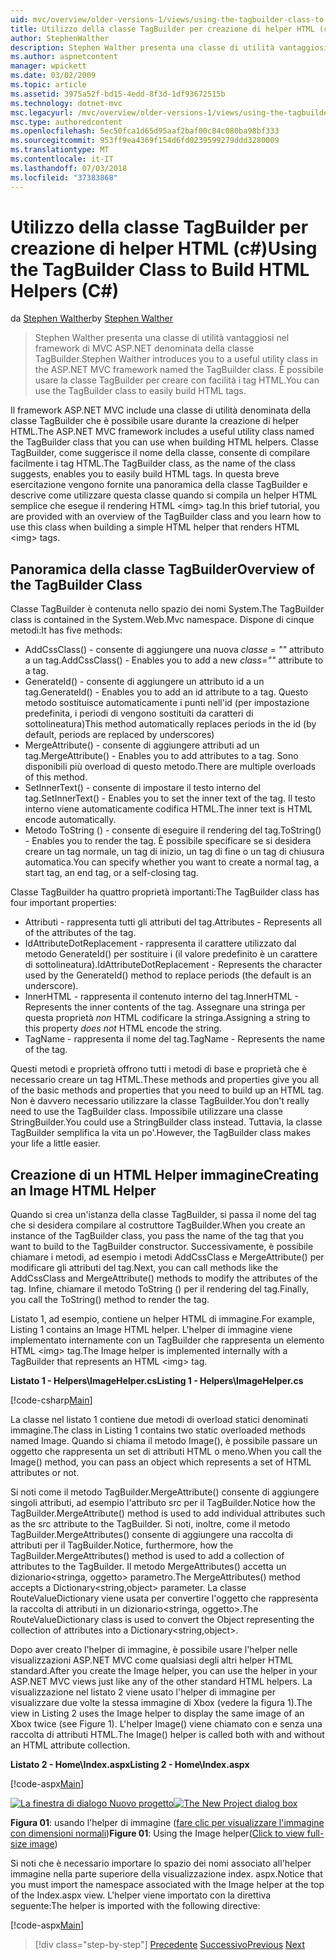 ```yaml
---
uid: mvc/overview/older-versions-1/views/using-the-tagbuilder-class-to-build-html-helpers-cs
title: Utilizzo della classe TagBuilder per creazione di helper HTML (c#) | Microsoft Docs
author: StephenWalther
description: Stephen Walther presenta una classe di utilità vantaggiosi nel framework di MVC ASP.NET denominata della classe TagBuilder. È possibile utilizzare facilmente la classe TagBuilder per...
ms.author: aspnetcontent
manager: wpickett
ms.date: 03/02/2009
ms.topic: article
ms.assetid: 3975a52f-bd15-4edd-8f3d-1df93672515b
ms.technology: dotnet-mvc
msc.legacyurl: /mvc/overview/older-versions-1/views/using-the-tagbuilder-class-to-build-html-helpers-cs
msc.type: authoredcontent
ms.openlocfilehash: 5ec50fca1d65d95aaf2baf00c84c080ba98bf333
ms.sourcegitcommit: 953ff9ea4369f154d6fd0239599279ddd3280009
ms.translationtype: MT
ms.contentlocale: it-IT
ms.lasthandoff: 07/03/2018
ms.locfileid: "37383868"
---
```

<a name="using-the-tagbuilder-class-to-build-html-helpers-c"></a><span data-ttu-id="1c9d1-104">Utilizzo della classe TagBuilder per creazione di helper HTML (c#)</span><span class="sxs-lookup"><span data-stu-id="1c9d1-104">Using the TagBuilder Class to Build HTML Helpers (C#)</span></span>
====================
<span data-ttu-id="1c9d1-105">da [Stephen Walther](https://github.com/StephenWalther)</span><span class="sxs-lookup"><span data-stu-id="1c9d1-105">by [Stephen Walther](https://github.com/StephenWalther)</span></span>

> <span data-ttu-id="1c9d1-106">Stephen Walther presenta una classe di utilità vantaggiosi nel framework di MVC ASP.NET denominata della classe TagBuilder.</span><span class="sxs-lookup"><span data-stu-id="1c9d1-106">Stephen Walther introduces you to a useful utility class in the ASP.NET MVC framework named the TagBuilder class.</span></span> <span data-ttu-id="1c9d1-107">È possibile usare la classe TagBuilder per creare con facilità i tag HTML.</span><span class="sxs-lookup"><span data-stu-id="1c9d1-107">You can use the TagBuilder class to easily build HTML tags.</span></span>


<span data-ttu-id="1c9d1-108">Il framework ASP.NET MVC include una classe di utilità denominata della classe TagBuilder che è possibile usare durante la creazione di helper HTML.</span><span class="sxs-lookup"><span data-stu-id="1c9d1-108">The ASP.NET MVC framework includes a useful utility class named the TagBuilder class that you can use when building HTML helpers.</span></span> <span data-ttu-id="1c9d1-109">Classe TagBuilder, come suggerisce il nome della classe, consente di compilare facilmente i tag HTML.</span><span class="sxs-lookup"><span data-stu-id="1c9d1-109">The TagBuilder class, as the name of the class suggests, enables you to easily build HTML tags.</span></span> <span data-ttu-id="1c9d1-110">In questa breve esercitazione vengono fornite una panoramica della classe TagBuilder e descrive come utilizzare questa classe quando si compila un helper HTML semplice che esegue il rendering HTML &lt;img&gt; tag.</span><span class="sxs-lookup"><span data-stu-id="1c9d1-110">In this brief tutorial, you are provided with an overview of the TagBuilder class and you learn how to use this class when building a simple HTML helper that renders HTML &lt;img&gt; tags.</span></span>

## <a name="overview-of-the-tagbuilder-class"></a><span data-ttu-id="1c9d1-111">Panoramica della classe TagBuilder</span><span class="sxs-lookup"><span data-stu-id="1c9d1-111">Overview of the TagBuilder Class</span></span>

<span data-ttu-id="1c9d1-112">Classe TagBuilder è contenuta nello spazio dei nomi System.</span><span class="sxs-lookup"><span data-stu-id="1c9d1-112">The TagBuilder class is contained in the System.Web.Mvc namespace.</span></span> <span data-ttu-id="1c9d1-113">Dispone di cinque metodi:</span><span class="sxs-lookup"><span data-stu-id="1c9d1-113">It has five methods:</span></span>

- <span data-ttu-id="1c9d1-114">AddCssClass() - consente di aggiungere una nuova *classe = ""* attributo a un tag.</span><span class="sxs-lookup"><span data-stu-id="1c9d1-114">AddCssClass() - Enables you to add a new *class=""* attribute to a tag.</span></span>
- <span data-ttu-id="1c9d1-115">GenerateId() - consente di aggiungere un attributo id a un tag.</span><span class="sxs-lookup"><span data-stu-id="1c9d1-115">GenerateId() - Enables you to add an id attribute to a tag.</span></span> <span data-ttu-id="1c9d1-116">Questo metodo sostituisce automaticamente i punti nell'id (per impostazione predefinita, i periodi di vengono sostituiti da caratteri di sottolineatura)</span><span class="sxs-lookup"><span data-stu-id="1c9d1-116">This method automatically replaces periods in the id (by default, periods are replaced by underscores)</span></span>
- <span data-ttu-id="1c9d1-117">MergeAttribute() - consente di aggiungere attributi ad un tag.</span><span class="sxs-lookup"><span data-stu-id="1c9d1-117">MergeAttribute() - Enables you to add attributes to a tag.</span></span> <span data-ttu-id="1c9d1-118">Sono disponibili più overload di questo metodo.</span><span class="sxs-lookup"><span data-stu-id="1c9d1-118">There are multiple overloads of this method.</span></span>
- <span data-ttu-id="1c9d1-119">SetInnerText() - consente di impostare il testo interno del tag.</span><span class="sxs-lookup"><span data-stu-id="1c9d1-119">SetInnerText() - Enables you to set the inner text of the tag.</span></span> <span data-ttu-id="1c9d1-120">Il testo interno viene automaticamente codifica HTML.</span><span class="sxs-lookup"><span data-stu-id="1c9d1-120">The inner text is HTML encode automatically.</span></span>
- <span data-ttu-id="1c9d1-121">Metodo ToString () - consente di eseguire il rendering del tag.</span><span class="sxs-lookup"><span data-stu-id="1c9d1-121">ToString() - Enables you to render the tag.</span></span> <span data-ttu-id="1c9d1-122">È possibile specificare se si desidera creare un tag normale, un tag di inizio, un tag di fine o un tag di chiusura automatica.</span><span class="sxs-lookup"><span data-stu-id="1c9d1-122">You can specify whether you want to create a normal tag, a start tag, an end tag, or a self-closing tag.</span></span>
  

<span data-ttu-id="1c9d1-123">Classe TagBuilder ha quattro proprietà importanti:</span><span class="sxs-lookup"><span data-stu-id="1c9d1-123">The TagBuilder class has four important properties:</span></span>

- <span data-ttu-id="1c9d1-124">Attributi - rappresenta tutti gli attributi del tag.</span><span class="sxs-lookup"><span data-stu-id="1c9d1-124">Attributes - Represents all of the attributes of the tag.</span></span>
- <span data-ttu-id="1c9d1-125">IdAttributeDotReplacement - rappresenta il carattere utilizzato dal metodo GenerateId() per sostituire i (il valore predefinito è un carattere di sottolineatura).</span><span class="sxs-lookup"><span data-stu-id="1c9d1-125">IdAttributeDotReplacement - Represents the character used by the GenerateId() method to replace periods (the default is an underscore).</span></span>
- <span data-ttu-id="1c9d1-126">InnerHTML - rappresenta il contenuto interno del tag.</span><span class="sxs-lookup"><span data-stu-id="1c9d1-126">InnerHTML - Represents the inner contents of the tag.</span></span> <span data-ttu-id="1c9d1-127">Assegnare una stringa per questa proprietà *non* HTML codificare la stringa.</span><span class="sxs-lookup"><span data-stu-id="1c9d1-127">Assigning a string to this property *does not* HTML encode the string.</span></span>
- <span data-ttu-id="1c9d1-128">TagName - rappresenta il nome del tag.</span><span class="sxs-lookup"><span data-stu-id="1c9d1-128">TagName - Represents the name of the tag.</span></span>

<span data-ttu-id="1c9d1-129">Questi metodi e proprietà offrono tutti i metodi di base e proprietà che è necessario creare un tag HTML.</span><span class="sxs-lookup"><span data-stu-id="1c9d1-129">These methods and properties give you all of the basic methods and properties that you need to build up an HTML tag.</span></span> <span data-ttu-id="1c9d1-130">Non è davvero necessario utilizzare la classe TagBuilder.</span><span class="sxs-lookup"><span data-stu-id="1c9d1-130">You don't really need to use the TagBuilder class.</span></span> <span data-ttu-id="1c9d1-131">Impossibile utilizzare una classe StringBuilder.</span><span class="sxs-lookup"><span data-stu-id="1c9d1-131">You could use a StringBuilder class instead.</span></span> <span data-ttu-id="1c9d1-132">Tuttavia, la classe TagBuilder semplifica la vita un po'.</span><span class="sxs-lookup"><span data-stu-id="1c9d1-132">However, the TagBuilder class makes your life a little easier.</span></span>

## <a name="creating-an-image-html-helper"></a><span data-ttu-id="1c9d1-133">Creazione di un HTML Helper immagine</span><span class="sxs-lookup"><span data-stu-id="1c9d1-133">Creating an Image HTML Helper</span></span>

<span data-ttu-id="1c9d1-134">Quando si crea un'istanza della classe TagBuilder, si passa il nome del tag che si desidera compilare al costruttore TagBuilder.</span><span class="sxs-lookup"><span data-stu-id="1c9d1-134">When you create an instance of the TagBuilder class, you pass the name of the tag that you want to build to the TagBuilder constructor.</span></span> <span data-ttu-id="1c9d1-135">Successivamente, è possibile chiamare i metodi, ad esempio i metodi AddCssClass e MergeAttribute() per modificare gli attributi del tag.</span><span class="sxs-lookup"><span data-stu-id="1c9d1-135">Next, you can call methods like the AddCssClass and MergeAttribute() methods to modify the attributes of the tag.</span></span> <span data-ttu-id="1c9d1-136">Infine, chiamare il metodo ToString () per il rendering del tag.</span><span class="sxs-lookup"><span data-stu-id="1c9d1-136">Finally, you call the ToString() method to render the tag.</span></span>

<span data-ttu-id="1c9d1-137">Listato 1, ad esempio, contiene un helper HTML di immagine.</span><span class="sxs-lookup"><span data-stu-id="1c9d1-137">For example, Listing 1 contains an Image HTML helper.</span></span> <span data-ttu-id="1c9d1-138">L'helper di immagine viene implementato internamente con un TagBuilder che rappresenta un elemento HTML &lt;img&gt; tag.</span><span class="sxs-lookup"><span data-stu-id="1c9d1-138">The Image helper is implemented internally with a TagBuilder that represents an HTML &lt;img&gt; tag.</span></span>

<span data-ttu-id="1c9d1-139">**Listato 1 - Helpers\ImageHelper.cs**</span><span class="sxs-lookup"><span data-stu-id="1c9d1-139">**Listing 1 - Helpers\ImageHelper.cs**</span></span>

[!code-csharp[Main](using-the-tagbuilder-class-to-build-html-helpers-cs/samples/sample1.cs)]

<span data-ttu-id="1c9d1-140">La classe nel listato 1 contiene due metodi di overload statici denominati immagine.</span><span class="sxs-lookup"><span data-stu-id="1c9d1-140">The class in Listing 1 contains two static overloaded methods named Image.</span></span> <span data-ttu-id="1c9d1-141">Quando si chiama il metodo Image(), è possibile passare un oggetto che rappresenta un set di attributi HTML o meno.</span><span class="sxs-lookup"><span data-stu-id="1c9d1-141">When you call the Image() method, you can pass an object which represents a set of HTML attributes or not.</span></span>

<span data-ttu-id="1c9d1-142">Si noti come il metodo TagBuilder.MergeAttribute() consente di aggiungere singoli attributi, ad esempio l'attributo src per il TagBuilder.</span><span class="sxs-lookup"><span data-stu-id="1c9d1-142">Notice how the TagBuilder.MergeAttribute() method is used to add individual attributes such as the src attribute to the TagBuilder.</span></span> <span data-ttu-id="1c9d1-143">Si noti, inoltre, come il metodo TagBuilder.MergeAttributes() consente di aggiungere una raccolta di attributi per il TagBuilder.</span><span class="sxs-lookup"><span data-stu-id="1c9d1-143">Notice, furthermore, how the TagBuilder.MergeAttributes() method is used to add a collection of attributes to the TagBuilder.</span></span> <span data-ttu-id="1c9d1-144">Il metodo MergeAttributes() accetta un dizionario&lt;stringa, oggetto&gt; parametro.</span><span class="sxs-lookup"><span data-stu-id="1c9d1-144">The MergeAttributes() method accepts a Dictionary&lt;string,object&gt; parameter.</span></span> <span data-ttu-id="1c9d1-145">La classe RouteValueDictionary viene usata per convertire l'oggetto che rappresenta la raccolta di attributi in un dizionario&lt;stringa, oggetto&gt;.</span><span class="sxs-lookup"><span data-stu-id="1c9d1-145">The RouteValueDictionary class is used to convert the Object representing the collection of attributes into a Dictionary&lt;string,object&gt;.</span></span>

<span data-ttu-id="1c9d1-146">Dopo aver creato l'helper di immagine, è possibile usare l'helper nelle visualizzazioni ASP.NET MVC come qualsiasi degli altri helper HTML standard.</span><span class="sxs-lookup"><span data-stu-id="1c9d1-146">After you create the Image helper, you can use the helper in your ASP.NET MVC views just like any of the other standard HTML helpers.</span></span> <span data-ttu-id="1c9d1-147">La visualizzazione nel listato 2 viene usato l'helper di immagine per visualizzare due volte la stessa immagine di Xbox (vedere la figura 1).</span><span class="sxs-lookup"><span data-stu-id="1c9d1-147">The view in Listing 2 uses the Image helper to display the same image of an Xbox twice (see Figure 1).</span></span> <span data-ttu-id="1c9d1-148">L'helper Image() viene chiamato con e senza una raccolta di attributi HTML.</span><span class="sxs-lookup"><span data-stu-id="1c9d1-148">The Image() helper is called both with and without an HTML attribute collection.</span></span>

<span data-ttu-id="1c9d1-149">**Listato 2 - Home\Index.aspx**</span><span class="sxs-lookup"><span data-stu-id="1c9d1-149">**Listing 2 - Home\Index.aspx**</span></span>

[!code-aspx[Main](using-the-tagbuilder-class-to-build-html-helpers-cs/samples/sample2.aspx)]


<span data-ttu-id="1c9d1-150">[![La finestra di dialogo Nuovo progetto](using-the-tagbuilder-class-to-build-html-helpers-cs/_static/image1.jpg)](using-the-tagbuilder-class-to-build-html-helpers-cs/_static/image1.png)</span><span class="sxs-lookup"><span data-stu-id="1c9d1-150">[![The New Project dialog box](using-the-tagbuilder-class-to-build-html-helpers-cs/_static/image1.jpg)](using-the-tagbuilder-class-to-build-html-helpers-cs/_static/image1.png)</span></span>

<span data-ttu-id="1c9d1-151">**Figura 01**: usando l'helper di immagine ([fare clic per visualizzare l'immagine con dimensioni normali](using-the-tagbuilder-class-to-build-html-helpers-cs/_static/image2.png))</span><span class="sxs-lookup"><span data-stu-id="1c9d1-151">**Figure 01**: Using the Image helper([Click to view full-size image](using-the-tagbuilder-class-to-build-html-helpers-cs/_static/image2.png))</span></span>


<span data-ttu-id="1c9d1-152">Si noti che è necessario importare lo spazio dei nomi associato all'helper immagine nella parte superiore della visualizzazione index. aspx.</span><span class="sxs-lookup"><span data-stu-id="1c9d1-152">Notice that you must import the namespace associated with the Image helper at the top of the Index.aspx view.</span></span> <span data-ttu-id="1c9d1-153">L'helper viene importato con la direttiva seguente:</span><span class="sxs-lookup"><span data-stu-id="1c9d1-153">The helper is imported with the following directive:</span></span>

[!code-aspx[Main](using-the-tagbuilder-class-to-build-html-helpers-cs/samples/sample3.aspx)]

> [!div class="step-by-step"]
> <span data-ttu-id="1c9d1-154">[Precedente](creating-custom-html-helpers-cs.md)
> [Successivo](creating-page-layouts-with-view-master-pages-cs.md)</span><span class="sxs-lookup"><span data-stu-id="1c9d1-154">[Previous](creating-custom-html-helpers-cs.md)
[Next](creating-page-layouts-with-view-master-pages-cs.md)</span></span>
